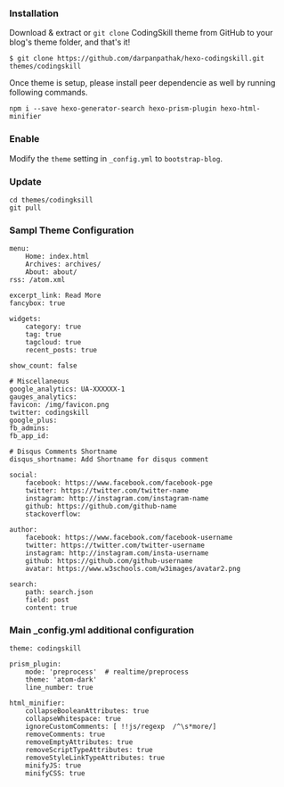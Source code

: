 ### Installation

Download & extract or  `git clone`  CodingSkill theme from GitHub to your blog's theme folder, and that's it!
```
$ git clone https://github.com/darpanpathak/hexo-codingskill.git themes/codingskill
```
Once theme is setup, please install peer dependencie as well by running following commands.
```
npm i --save hexo-generator-search hexo-prism-plugin hexo-html-minifier
```

### Enable
Modify the  `theme`  setting in  `_config.yml`  to  `bootstrap-blog`.

### Update
```
cd themes/codingksill
git pull
```
### Sampl Theme Configuration

```
menu:
	Home: index.html
	Archives: archives/
	About: about/
rss: /atom.xml

excerpt_link: Read More
fancybox: true

widgets:
	category: true
	tag: true
	tagcloud: true
	recent_posts: true

show_count: false

# Miscellaneous
google_analytics: UA-XXXXXX-1
gauges_analytics:
favicon: /img/favicon.png
twitter: codingskill
google_plus:
fb_admins:
fb_app_id:

# Disqus Comments Shortname
disqus_shortname: Add Shortname for disqus comment

social:
	facebook: https://www.facebook.com/facebook-pge
	twitter: https://twitter.com/twitter-name
	instagram: http://instagram.com/instagram-name
	github: https://github.com/github-name
	stackoverflow:
	
author:
	facebook: https://www.facebook.com/facebook-username
	twitter: https://twitter.com/twitter-username
	instagram: http://instagram.com/insta-username
	github: https://github.com/github-username
	avatar: https://www.w3schools.com/w3images/avatar2.png

search:
	path: search.json
	field: post
	content: true
```

### Main _config.yml additional configuration
```
theme: codingskill

prism_plugin:
	mode: 'preprocess'  # realtime/preprocess
	theme: 'atom-dark'
	line_number: true

html_minifier:
	collapseBooleanAttributes: true
	collapseWhitespace: true
	ignoreCustomComments: [ !!js/regexp  /^\s*more/]
	removeComments: true
	removeEmptyAttributes: true
	removeScriptTypeAttributes: true
	removeStyleLinkTypeAttributes: true
	minifyJS: true
	minifyCSS: true
```